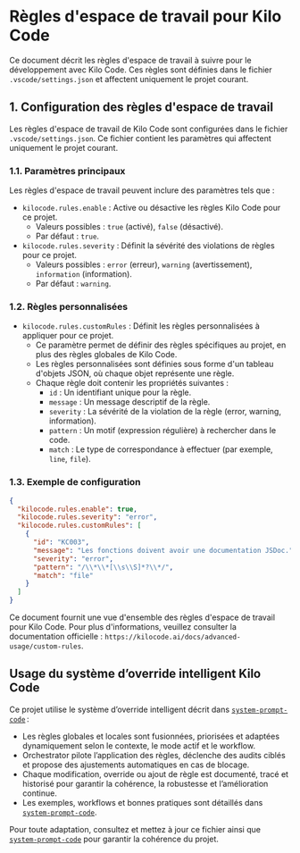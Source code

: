 # Règles d'espace de travail pour Kilo Code

Ce document décrit les règles d'espace de travail à suivre pour le développement avec Kilo Code. Ces règles sont définies dans le fichier `.vscode/settings.json` et affectent uniquement le projet courant.

## 1. Configuration des règles d'espace de travail

Les règles d'espace de travail de Kilo Code sont configurées dans le fichier `.vscode/settings.json`. Ce fichier contient les paramètres qui affectent uniquement le projet courant.

### 1.1. Paramètres principaux

Les règles d'espace de travail peuvent inclure des paramètres tels que :

*   `kilocode.rules.enable` : Active ou désactive les règles Kilo Code pour ce projet.
    *   Valeurs possibles : `true` (activé), `false` (désactivé).
    *   Par défaut : `true`.
*   `kilocode.rules.severity` : Définit la sévérité des violations de règles pour ce projet.
    *   Valeurs possibles : `error` (erreur), `warning` (avertissement), `information` (information).
    *   Par défaut : `warning`.

### 1.2. Règles personnalisées

*   `kilocode.rules.customRules` : Définit les règles personnalisées à appliquer pour ce projet.
    *   Ce paramètre permet de définir des règles spécifiques au projet, en plus des règles globales de Kilo Code.
    *   Les règles personnalisées sont définies sous forme d'un tableau d'objets JSON, où chaque objet représente une règle.
    *   Chaque règle doit contenir les propriétés suivantes :
        *   `id` : Un identifiant unique pour la règle.
        *   `message` : Un message descriptif de la règle.
        *   `severity` : La sévérité de la violation de la règle (error, warning, information).
        *   `pattern` : Un motif (expression régulière) à rechercher dans le code.
        *   `match` : Le type de correspondance à effectuer (par exemple, `line`, `file`).

### 1.3. Exemple de configuration

```json
{
  "kilocode.rules.enable": true,
  "kilocode.rules.severity": "error",
  "kilocode.rules.customRules": [
    {
      "id": "KC003",
      "message": "Les fonctions doivent avoir une documentation JSDoc.",
      "severity": "error",
      "pattern": "/\\*\\*[\\s\\S]*?\\*/",
      "match": "file"
    }
  ]
}
```

Ce document fournit une vue d'ensemble des règles d'espace de travail pour Kilo Code. Pour plus d'informations, veuillez consulter la documentation officielle : `https://kilocode.ai/docs/advanced-usage/custom-rules`.
## Usage du système d’override intelligent Kilo Code

Ce projet utilise le système d’override intelligent décrit dans [`system-prompt-code`](.kilocode/system-prompt-code:1) :
- Les règles globales et locales sont fusionnées, priorisées et adaptées dynamiquement selon le contexte, le mode actif et le workflow.
- Orchestrator pilote l’application des règles, déclenche des audits ciblés et propose des ajustements automatiques en cas de blocage.
- Chaque modification, override ou ajout de règle est documenté, tracé et historisé pour garantir la cohérence, la robustesse et l’amélioration continue.
- Les exemples, workflows et bonnes pratiques sont détaillés dans [`system-prompt-code`](.kilocode/system-prompt-code:1).

Pour toute adaptation, consultez et mettez à jour ce fichier ainsi que [`system-prompt-code`](.kilocode/system-prompt-code:1) pour garantir la cohérence du projet.